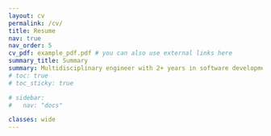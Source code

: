 ```yaml
---
layout: cv
permalink: /cv/
title: Resume
nav: true
nav_order: 5
cv_pdf: example_pdf.pdf # you can also use external links here
summary_title: Summary
summary: Multidisciplinary engineer with 2+ years in software development and 6+ years in mechanical design, product development, and CAD automation. Experienced in building real-time web APIs, cross-platform apps, and GPS-integrated systems, alongside stress analysis and process optimization. Focused on backend development, UI/UX improvement, and creating software solutions that integrate with real-world products. Seeking opportunities in software engineering, SaaS, or tech-driven innovation.
# toc: true
# toc_sticky: true

# sidebar:
#   nav: "docs"

classes: wide
---
```

